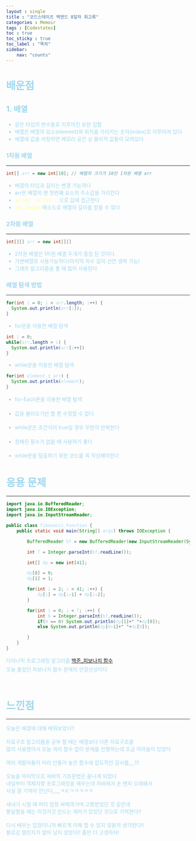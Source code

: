 ```yaml
---
layout : single
title : "코드스테이츠 백엔드 8일차 회고록"
categories : Memoir
tags : [Codestates]
toc : true
toc_sticky : true 
toc_label : "목차"
sidebar:
    nav: "counts"
---
```

<style> 
    p { line-height : 1.75em; }
</style>

# <font color="#A0D7EF"> 배운점

## <font color="#A0D7EF">1. 배열
* 같은 타입의 변수들로 이루어진 유한 집합
* 배열은 배열의 요소(element)와 위치를 가리키는 숫자(index)로 이루어져 있다
* 배열에 값을 저장하면 메모리 공간 상 물리적 값들이 모여있다


### <font color="#A0D7EF">1차원 배열 
<hr>

```java
int[] arr = new int[10]; // 배열의 크기가 10인 1차원 배열 arr   
```
* 배열의 타입과 길이는 변경 가능하다
* arr은 배열의 맨 첫번째 요소의 주소값을 가리킨다
* <span style="color:#FFFF80">`arr[0], arr[2] ..`</span>으로 값에 접근한다
* <span style="color:#FFFF80">`arr.length`</span> 매소드로 배열의 길이를 받을 수 있다
  

### <font color="#A0D7EF">2차원 배열
<hr>

```java
int[][] arr = new int[][]
```
* 2차원 배열은 1차원 배열 두개가 중첩 된 것이다.
* 가변배열로 사용가능하다(마지막 차수 길이 선언 생략 가능)
* 그래프 알고리즘을 풀 때 많이 사용된다

### <font color="#A0D7EF"> 배열 탐색 방법
<hr>

```java
for(int i = 0; i < arr.length; i++) {
  System.out.println(arr[i]);
}
```
* for문을 이용한 배열 탐색


```java
int i = 0;
while(arr.length > i) {
  System.out.println(arr[i++])
}
```
* while문을 이용한 배열 탐색


```java
for(int element : arr) {
  System.out.println(element);
}
```
* for-Each문을 이용한 배열 탐색
* 값을 불러오기만 할 뿐 수정할 수 없다

* while문은 조건식이 true일 경우 무한히 반복한다
* 정해진 횟수가 없을 때 사용하기 좋다
* while문을 탈출하기 위한 코드를 꼭 작성해야한다


# <font color="#A0D7EF"> 응용 문제
<hr>


```java
import java.io.BufferedReader;
import java.io.IOException;
import java.io.InputStreamReader;

public class fibonacci_Function {
    public static void main(String[] args) throws IOException {

        BufferedReader bf = new BufferedReader(new InputStreamReader(System.in));

        int T = Integer.parseInt(bf.readLine());

        int[] dp = new int[41];

        dp[0] = 0;
        dp[1] = 1;

        for(int i = 2; i < 41; i++) {
            dp[i] = dp[i-1] + dp[i-2];
        }

        for(int i = 0; i < T; i++) {
            int N = Integer.parseInt(bf.readLine());
            if(N == 0) System.out.println(dp[1]+" "+dp[0]);
            else System.out.println(dp[N-1]+" "+dp[N]);

        }
    }
}
```
다이나믹 프로그래밍 알고리즘 [백준_피보나치 함수](https://www.acmicpc.net/problem/1003)<br>
오늘 풀었던 피보나치 함수 문제의 연장선상이다
<br><br>

# <font color="#A0D7EF"> 느낀점
<hr>
오늘은 배열에 대해 배워보았다!!<br><br>
자료구조 알고리즘을 공부 할 때는 배열보다 다른 자료구조를<br>
많이 사용했어서 오늘 여러 함수 없이 문제를 진행하는데 조금 어려움이 있었다<br><br>
여러 개발자들이 미리 만들어 놓은 함수에 압도적인 감사를,,,,!!!<br><br>
오늘을 마지막으로 자바의 기초문법은 끝나게 되었다<br>
내일부터 객체지향 프로그래밍을 배우는데 자바에서 손 뗀지 오래돼서<br>
사실 잘 기억이 안난다,,,,,ㅋㅌㅋㅋㅋㅋㅋ<br><br>
새내기 시절 때 머리 엄청 싸메여가며 고통받았던 것 같은데<br>
통달했을 때는 이것저것 만드는 재미가 있었던 것으로 기억한다!!<br><br>
다시 배우는 입장이니까 빠르게 이해 할 수 있지 않을까 생각한다!!<br>
블로깅 챌린지가 얼마 남지 않았다!! 좀만 더 고생하자!

